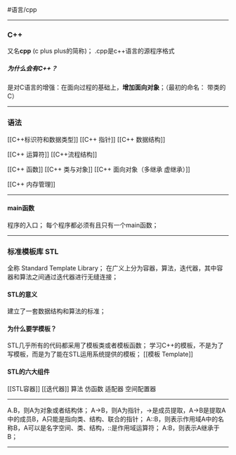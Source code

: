 #语言/cpp
***
### C++
又名**cpp** (c plus plus的简称)；
.cpp是c++语言的源程序格式

##### 为什么会有C++？
是对C语言的增强：在面向过程的基础上，**增加面向对象**；（最初的命名： 带类的C）

***
### 语法
[[C++标识符和数据类型]]
[[C++ 指针]]
[[C++ 数据结构]]

[[C++ 运算符]]
[[C++流程结构]]

[[C++ 函数]]
[[C++ 类与对象]]
[[C++ 面向对象（多继承 虚继承）]]

[[C++ 内存管理]]
***
#### main函数
程序的入口；
每个程序都必须有且只有一个main函数；
***
### 标准模板库 STL
全称 Standard Template Library；
在广义上分为容器，算法，迭代器，其中容器和算法之间通过迭代器进行无缝连接；

#### STL的意义
建立了一套数据结构和算法的标准；

#### 为什么要学模板？
STL几乎所有的代码都采用了模板类或者模板函数；
学习C++的模板，不是为了写模板，而是为了能在STL运用系统提供的模板；
[[模板 Template]]

#### STL的六大组件
[[STL容器]]
[[迭代器]]
算法
仿函数
适配器
空间配置器

***
A.B，则A为对象或者结构体；
A->B，则A为指针，->是成员提取，A->B是提取A中的成员B，A只能是指向类、结构、联合的指针；
A::B，则表示作用域A中的名称B，A可以是名字空间、类、结构，::是作用域运算符；
A:B，则表示A继承于B；
***